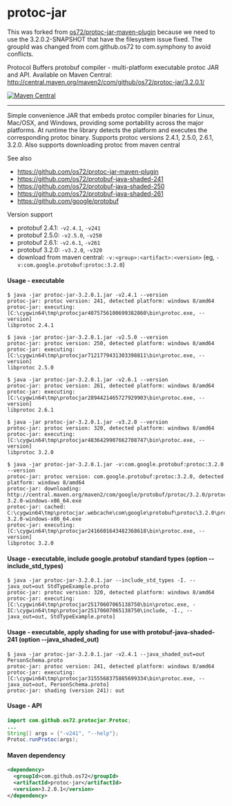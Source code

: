 protoc-jar
==========

This was forked from [os72/protoc-jar-maven-plugin](https://github.com/os72/protoc-jar-maven-plugin) because we need to use the 3.2.0.2-SNAPSHOT that have the filesystem issue fixed. The groupId was changed from com.github.os72 to com.symphony to avoid conflicts.

Protocol Buffers protobuf compiler - multi-platform executable protoc JAR and API.
Available on Maven Central: http://central.maven.org/maven2/com/github/os72/protoc-jar/3.2.0.1/

[![Maven Central](https://img.shields.io/badge/maven%20central-3.2.0.1-brightgreen.svg)](http://search.maven.org/#artifactdetails|com.github.os72|protoc-jar|3.2.0.1|)

---

Simple convenience JAR that embeds protoc compiler binaries for Linux, Mac/OSX, and Windows, providing some portability across the major platforms. At runtime the library detects the platform and executes the corresponding protoc binary.
Supports protoc versions 2.4.1, 2.5.0, 2.6.1, 3.2.0. Also supports downloading protoc from maven central

See also
* https://github.com/os72/protoc-jar-maven-plugin
* https://github.com/os72/protobuf-java-shaded-241
* https://github.com/os72/protobuf-java-shaded-250
* https://github.com/os72/protobuf-java-shaded-261
* https://github.com/google/protobuf

Version support
* protobuf 2.4.1: `-v2.4.1`, `-v241`
* protobuf 2.5.0: `-v2.5.0`, `-v250`
* protobuf 2.6.1: `-v2.6.1`, `-v261`
* protobuf 3.2.0: `-v3.2.0`, `-v320`
* download from maven central: `-v:<group>:<artifact>:<version>` (eg, `-v:com.google.protobuf:protoc:3.2.0`)

#### Usage - executable
```
$ java -jar protoc-jar-3.2.0.1.jar -v2.4.1 --version
protoc-jar: protoc version: 241, detected platform: windows 8/amd64
protoc-jar: executing: [C:\cygwin64\tmp\protocjar4075756100699382860\bin\protoc.exe, --version]
libprotoc 2.4.1

$ java -jar protoc-jar-3.2.0.1.jar -v2.5.0 --version
protoc-jar: protoc version: 250, detected platform: windows 8/amd64
protoc-jar: executing: [C:\cygwin64\tmp\protocjar7121779431303398811\bin\protoc.exe, --version]
libprotoc 2.5.0

$ java -jar protoc-jar-3.2.0.1.jar -v2.6.1 --version
protoc-jar: protoc version: 261, detected platform: windows 8/amd64
protoc-jar: executing: [C:\cygwin64\tmp\protocjar2894421465727929903\bin\protoc.exe, --version]
libprotoc 2.6.1

$ java -jar protoc-jar-3.2.0.1.jar -v3.2.0 --version
protoc-jar: protoc version: 320, detected platform: windows 8/amd64
protoc-jar: executing: [C:\cygwin64\tmp\protocjar4836429907662708747\bin\protoc.exe, --version]
libprotoc 3.2.0

$ java -jar protoc-jar-3.2.0.1.jar -v:com.google.protobuf:protoc:3.2.0 --version
protoc-jar: protoc version: com.google.protobuf:protoc:3.2.0, detected platform: windows 8/amd64
protoc-jar: downloading: http://central.maven.org/maven2/com/google/protobuf/protoc/3.2.0/protoc-3.2.0-windows-x86_64.exe
protoc-jar: cached: C:\cygwin64\tmp\protocjar.webcache\com\google\protobuf\protoc\3.2.0\protoc-3.2.0-windows-x86_64.exe
protoc-jar: executing: [C:\cygwin64\tmp\protocjar2416601643482368618\bin\protoc.exe, --version]
libprotoc 3.2.0
```

#### Usage - executable, include google.protobuf standard types (option --include_std_types)
```
$ java -jar protoc-jar-3.2.0.1.jar --include_std_types -I. --java_out=out StdTypeExample.proto
protoc-jar: protoc version: 320, detected platform: windows 8/amd64
protoc-jar: executing: [C:\cygwin64\tmp\protocjar25170607065138750\bin\protoc.exe, -IC:\cygwin64\tmp\protocjar25170607065138750\include, -I., --java_out=out, StdTypeExample.proto]
```

#### Usage - executable, apply shading for use with protobuf-java-shaded-241 (option --java_shaded_out)
```
$ java -jar protoc-jar-3.2.0.1.jar -v2.4.1 --java_shaded_out=out PersonSchema.proto
protoc-jar: protoc version: 241, detected platform: windows 8/amd64
protoc-jar: executing: [C:\cygwin64\tmp\protocjar3155568375885699334\bin\protoc.exe, --java_out=out, PersonSchema.proto]
protoc-jar: shading (version 241): out
```

#### Usage - API
```java
import com.github.os72.protocjar.Protoc;
...
String[] args = {"-v241", "--help"};
Protoc.runProtoc(args);
```

#### Maven dependency

```xml
<dependency>
  <groupId>com.github.os72</groupId>
  <artifactId>protoc-jar</artifactId>
  <version>3.2.0.1</version>
</dependency>
```
